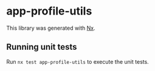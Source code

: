 # app-profile-utils

This library was generated with [Nx](https://nx.dev).

## Running unit tests

Run `nx test app-profile-utils` to execute the unit tests.
